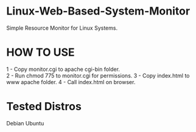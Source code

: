 Linux-Web-Based-System-Monitor
==============================

Simple Resource Monitor for Linux Systems. 


HOW TO USE
==========
1 - Copy monitor.cgi to apache cgi-bin folder.  
2 - Run chmod 775 to monitor.cgi for permissions. 
3 - Copy index.html to www apache folder. 
4 - Call index.html on browser.   


Tested Distros
==============
Debian
Ubuntu


